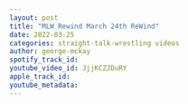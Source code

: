 ```yaml
---
layout: post
title: "MLW Rewind March 24th ReWind"
date: 2022-03-25
categories: straight-talk-wrestling videos
author: george-mckay
spotify_track_id: 
youtube_video_id: JjjKCZJDuRY
apple_track_id: 
youtube_metadata: 
---
```


